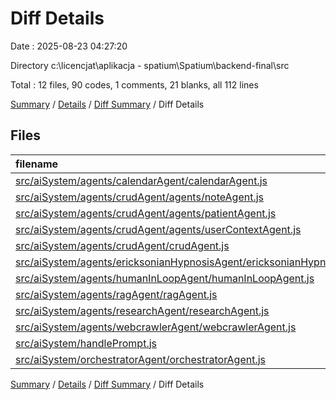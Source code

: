 # Diff Details

Date : 2025-08-23 04:27:20

Directory c:\\licencjat\\aplikacja - spatium\\Spatium\\backend-final\\src

Total : 12 files, 90 codes, 1 comments, 21 blanks, all 112 lines

[Summary](results.md) / [Details](details.md) / [Diff Summary](diff.md) / Diff Details

## Files

| filename                                                                                                                                                | language   | code | comment | blank | total |
| :------------------------------------------------------------------------------------------------------------------------------------------------------ | :--------- | ---: | ------: | ----: | ----: |
| [src/aiSystem/agents/calendarAgent/calendarAgent.js](/src/aiSystem/agents/calendarAgent/calendarAgent.js)                                               | JavaScript |    3 |       0 |     1 |     4 |
| [src/aiSystem/agents/crudAgent/agents/noteAgent.js](/src/aiSystem/agents/crudAgent/agents/noteAgent.js)                                                 | JavaScript |    1 |       0 |     0 |     1 |
| [src/aiSystem/agents/crudAgent/agents/patientAgent.js](/src/aiSystem/agents/crudAgent/agents/patientAgent.js)                                           | JavaScript |    1 |       0 |     0 |     1 |
| [src/aiSystem/agents/crudAgent/agents/userContextAgent.js](/src/aiSystem/agents/crudAgent/agents/userContextAgent.js)                                   | JavaScript |    1 |       0 |     0 |     1 |
| [src/aiSystem/agents/crudAgent/crudAgent.js](/src/aiSystem/agents/crudAgent/crudAgent.js)                                                               | JavaScript |    3 |       0 |     1 |     4 |
| [src/aiSystem/agents/ericksonianHypnosisAgent/ericksonianHypnosisPrompt.js](/src/aiSystem/agents/ericksonianHypnosisAgent/ericksonianHypnosisPrompt.js) | JavaScript |   64 |       0 |    14 |    78 |
| [src/aiSystem/agents/humanInLoopAgent/humanInLoopAgent.js](/src/aiSystem/agents/humanInLoopAgent/humanInLoopAgent.js)                                   | JavaScript |    1 |       0 |     1 |     2 |
| [src/aiSystem/agents/ragAgent/ragAgent.js](/src/aiSystem/agents/ragAgent/ragAgent.js)                                                                   | JavaScript |    1 |       0 |     1 |     2 |
| [src/aiSystem/agents/researchAgent/researchAgent.js](/src/aiSystem/agents/researchAgent/researchAgent.js)                                               | JavaScript |    3 |       0 |     1 |     4 |
| [src/aiSystem/agents/webcrawlerAgent/webcrawlerAgent.js](/src/aiSystem/agents/webcrawlerAgent/webcrawlerAgent.js)                                       | JavaScript |    3 |       0 |     1 |     4 |
| [src/aiSystem/handlePrompt.js](/src/aiSystem/handlePrompt.js)                                                                                           | JavaScript |    6 |       1 |     0 |     7 |
| [src/aiSystem/orchestratorAgent/orchestratorAgent.js](/src/aiSystem/orchestratorAgent/orchestratorAgent.js)                                             | JavaScript |    3 |       0 |     1 |     4 |

[Summary](results.md) / [Details](details.md) / [Diff Summary](diff.md) / Diff Details
